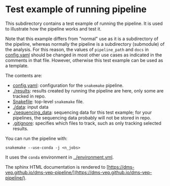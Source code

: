 # Test example of running pipeline
This subdirectory contains a test example of running the pipeline.
It is used to illustrate how the pipeline works and test it.

Note that this example differs from "normal" use as it is a subdirectory of the pipeline, whereas normally the pipeline is a subdirectory (submodule) of the analysis.
For this reason, the values of `pipeline_path` and `docs` in [config.yaml](config.yaml) should be changed in most other use cases as indicated in the comments in that file.
However, otherwise this test example can be used as a template.

The contents are:

 - [config.yaml](config.yaml): configuration for the `snakemake` pipeline.
 - [./results](results): results created by running the pipeline are here, only some are tracked in repo.
 - [Snakefile](Snakefile): top-level `snakemake` file.
 - [./data](data): input data
 - [./sequencing_data](sequencing_data): sequencing data for this test example; for your pipelines, the sequencing data probably will not be stored in repo.
 - [.gitignore](.gitignore): specifies which files to track, such as only tracking selected results.

You can run the pipeline with:

    snakemake --use-conda -j <n_jobs>

It uses the `conda` environment in [../environment.yml](../environment.yml).

The sphinx HTML documentation is rendered to [https://dms-vep.github.io/dms-vep-pipeline/](https://dms-vep.github.io/dms-vep-pipeline/).
